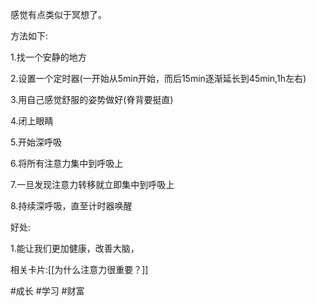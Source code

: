 感觉有点类似于冥想了。


方法如下:

1.找一个安静的地方

2.设置一个定时器(一开始从5min开始，而后15min逐渐延长到45min,1h左右)


3.用自己感觉舒服的姿势做好(脊背要挺直)


4.闭上眼睛


5.开始深呼吸


6.将所有注意力集中到呼吸上

7.一旦发现注意力转移就立即集中到呼吸上


8.持续深呼吸，直至计时器唤醒


好处:

1.能让我们更加健康，改善大脑，

相关卡片:[[为什么注意力很重要？]]



#成长 #学习 #财富 